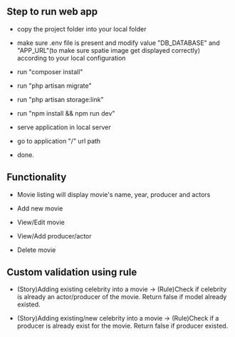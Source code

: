 ## Step to run web app

- copy the project folder into your local folder

- make sure .env file is present and modify value "DB_DATABASE" and "APP_URL"(to make sure spatie image get displayed correctly) according to your local configuration

- run "composer install"

- run "php artisan migrate"

- run "php artisan storage:link"

- run "npm install && npm run dev"

- serve application in local server

- go to application "/" url path

- done.

## Functionality

- Movie listing will display movie's name, year, producer and actors

- Add new movie

- View/Edit movie

- View/Add producer/actor

- Delete movie

## Custom validation using rule

- (Story)Adding existing celebrity into a movie -> (Rule)Check if celebrity is already an actor/producer of the movie. Return false if model already existed.

- (Story)Adding existing/new celebrity into a movie -> (Rule)Check if a producer is already exist for the movie. Return false if producer existed.